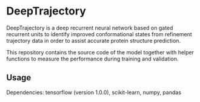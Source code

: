 # DeepTrajectory

DeepTrajectory is a deep recurrent neural network based on gated recurrent units to identify improved conformational states from refinement trajectory data in order to assist accurate protein structure prediction.

This repository contains the source code of the model together with helper functions to measure the performance during training and validation.


## Usage

Dependencies: tensorflow (version 1.0.0), scikit-learn, numpy, pandas


